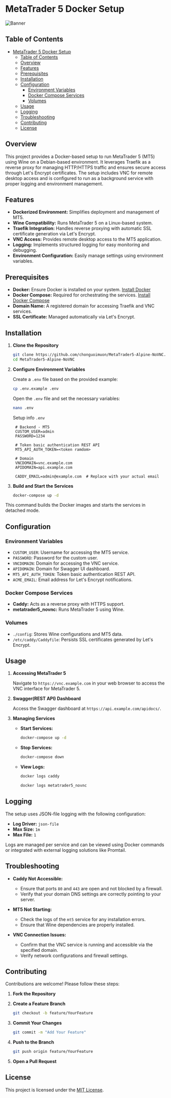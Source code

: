 # MetaTrader 5 Docker Setup

![Banner](https://github.com/chonguoimuon/MetaTrader5-Alpine-NoVNC/blob/main/image/your-api-domain.com.png?raw=true)

## Table of Contents

- [MetaTrader 5 Docker Setup](#metatrader-5-docker-setup)
  - [Table of Contents](#table-of-contents)
  - [Overview](#overview)
  - [Features](#features)
  - [Prerequisites](#prerequisites)
  - [Installation](#installation)
  - [Configuration](#configuration)
    - [Environment Variables](#environment-variables)
    - [Docker Compose Services](#docker-compose-services)
    - [Volumes](#volumes)
  - [Usage](#usage)
  - [Logging](#logging)
  - [Troubleshooting](#troubleshooting)
  - [Contributing](#contributing)
  - [License](#license)

## Overview

This project provides a Docker-based setup to run MetaTrader 5 (MT5) using Wine on a Debian-based environment. It leverages Traefik as a reverse proxy for managing HTTP/HTTPS traffic and ensures secure access through Let's Encrypt certificates. The setup includes VNC for remote desktop access and is configured to run as a background service with proper logging and environment management.

## Features

- **Dockerized Environment:** Simplifies deployment and management of MT5.
- **Wine Compatibility:** Runs MetaTrader 5 on a Linux-based system.
- **Traefik Integration:** Handles reverse proxying with automatic SSL certificate generation via Let's Encrypt.
- **VNC Access:** Provides remote desktop access to the MT5 application.
- **Logging:** Implements structured logging for easy monitoring and debugging.
- **Environment Configuration:** Easily manage settings using environment variables.

## Prerequisites

- **Docker:** Ensure Docker is installed on your system. [Install Docker](https://docs.docker.com/get-docker/)
- **Docker Compose:** Required for orchestrating the services. [Install Docker Compose](https://docs.docker.com/compose/install/)
- **Domain Name:** A registered domain for accessing Traefik and VNC services.
- **SSL Certificate:** Managed automatically via Let's Encrypt.

## Installation

1. **Clone the Repository**

   ```bash
   git clone https://github.com/chonguoimuon/MetaTrader5-Alpine-NoVNC.git
   cd MetaTrader5-Alpine-NoVNC
   ```

2. **Configure Environment Variables**

   Create a `.env` file based on the provided example:

   ```bash
   cp .env.example .env
   ```

   Open the `.env` file and set the necessary variables:
   ```bash
   nano .env
   ```
   
   Setup info `.env`
   ```env
	# Backend - MT5
	CUSTOM_USER=admin
	PASSWORD=1234

	# Token basic authentication REST API
	MT5_API_AUTH_TOKEN=<token ramdom>

	# Domain
	VNCDOMAIN=vnc.example.com
	APIDOMAIN=api.example.com

	CADDY_EMAIL=admin@example.com  # Replace with your actual email
   ```

3. **Build and Start the Services**

   ```bash
   docker-compose up -d
   ```

This command builds the Docker images and starts the services in detached mode.
## Configuration

### Environment Variables

- `CUSTOM_USER`: Username for accessing the MT5 service.
- `PASSWORD`: Password for the custom user.
- `VNCDOMAIN`: Domain for accessing the VNC service.
- `APIDOMAIN`: Domain for Swagger UI dashboard.
- `MT5_API_AUTH_TOKEN`: Token basic authentication REST API.
- `ACME_EMAIL`: Email address for Let's Encrypt notifications.

### Docker Compose Services

- **Caddy:** Acts as a reverse proxy with HTTPS support.
- **metatrader5_novnc:** Runs MetaTrader 5 using Wine.

### Volumes

- `./config`: Stores Wine configurations and MT5 data.
- `/etc/caddy/Caddyfile`: Persists SSL certificates generated by Let's Encrypt.

## Usage

1. **Accessing MetaTrader 5**

   Navigate to `https://vnc.example.com` in your web browser to access the VNC interface for MetaTrader 5.

2. **Swagger(REST API) Dashboard**

   Access the Swagger dashboard at `https://api.example.com/apidocs/`.


3. **Managing Services**

   - **Start Services:**

     ```bash
     docker-compose up -d
     ```

   - **Stop Services:**

     ```bash
     docker-compose down
     ```

   - **View Logs:**

     ```bash	 
	 docker logs caddy
	 
	 docker logs metatrader5_novnc
     ```

## Logging

The setup uses JSON-file logging with the following configuration:

- **Log Driver:** `json-file`
- **Max Size:** `1m`
- **Max File:** `1`

Logs are managed per service and can be viewed using Docker commands or integrated with external logging solutions like Promtail.

## Troubleshooting

- **Caddy Not Accessible:**

  - Ensure that ports `80` and `443` are open and not blocked by a firewall.
  - Verify that your domain DNS settings are correctly pointing to your server.

- **MT5 Not Starting:**

  - Check the logs of the `mt5` service for any installation errors.
  - Ensure that Wine dependencies are properly installed.

- **VNC Connection Issues:**
  - Confirm that the VNC service is running and accessible via the specified domain.
  - Verify network configurations and firewall settings.

## Contributing

Contributions are welcome! Please follow these steps:

1. **Fork the Repository**

2. **Create a Feature Branch**

   ```bash
   git checkout -b feature/YourFeature
   ```

3. **Commit Your Changes**

   ```bash
   git commit -m "Add Your Feature"
   ```

4. **Push to the Branch**

   ```bash
   git push origin feature/YourFeature
   ```

5. **Open a Pull Request**

## License

This project is licensed under the [MIT License](LICENSE.md).
